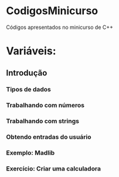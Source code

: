 # CodigosMinicurso
Códigos apresentados no minicurso de C++

# Variáveis:
## Introdução
### Tipos de dados
### Trabalhando com números
### Trabalhando com strings
### Obtendo entradas do usuário
### Exemplo: Madlib
### Exercício: Criar uma calculadora
